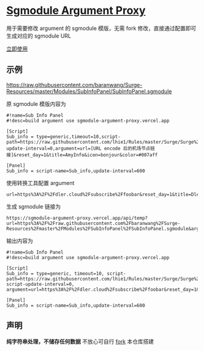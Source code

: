 # [Sgmodule Argument Proxy](https://sgmodule-argument-proxy.vercel.app)

用于需要修改 argument 的 sgmodule 模版，无需 fork 修改，直接通过配置即可生成对应的 sgmodule URL

[立即使用](https://sgmodule-argument-proxy.vercel.app)

## 示例

https://raw.githubusercontent.com/baranwang/Surge-Resources/master/Modules/SubInfoPanel/SubInfoPanel.sgmodule

原 sgmodule 模版内容为

```editorconfig
#!name=Sub Info Panel
#!desc=build argument use sgmodule-argument-proxy.vercel.app

[Script]
Sub_info = type=generic,timeout=10,script-path=https://raw.githubusercontent.com/lhie1/Rules/master/Surge/Surge%204/Script/sub_info_panel.js,script-update-interval=0,argument=url=[URL encode 后的机场节点链接]&reset_day=1&title=AmyInfo&icon=bonjour&color=#007aff

[Panel]
Sub_info = script-name=Sub_info,update-interval=600
```

使用转换工具配置 argument

```
url=https%3A%2F%2Fdler.cloud%2Fsubscribe%2Ffoobar&reset_day=1&title=Dlercloud&icon=network&color=#1473e6
```

生成 sgmodule 链接为

```
https://sgmodule-argument-proxy.vercel.app/api/temp?url=https%3A%2F%2Fraw.githubusercontent.com%2Fbaranwang%2FSurge-Resources%2Fmaster%2FModules%2FSubInfoPanel%2FSubInfoPanel.sgmodule&arg=url%3Dhttps%253A%252F%252Fdler.cloud%252Fsubscribe%252Ffoobar%26reset_day%3D1%26title%3DDlercloud%26icon%3Dnetwork%26color%3D%231473e6
```

输出内容为

```editorconfig
#!name=Sub Info Panel
#!desc=build argument use sgmodule-argument-proxy.vercel.app

[Script]
Sub_info = type=generic, timeout=10, script-path=https://raw.githubusercontent.com/lhie1/Rules/master/Surge/Surge%204/Script/sub_info_panel.js, script-update-interval=0, argument=url=https%3A%2F%2Fdler.cloud%2Fsubscribe%2Ffoobar&reset_day=1&title=Dlercloud&icon=network&color=#1473e6

[Panel]
Sub_info = script-name=Sub_info,update-interval=600
```

## 声明

**纯字符串处理，不储存任何数据** 不放心可自行 [fork](https://github.com/baranwang/sgmodule-argument-proxy/fork?fragment=1) 本仓库搭建
